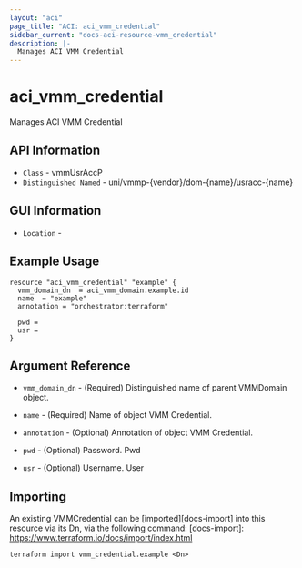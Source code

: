 ```yaml
---
layout: "aci"
page_title: "ACI: aci_vmm_credential"
sidebar_current: "docs-aci-resource-vmm_credential"
description: |-
  Manages ACI VMM Credential
---
```


# aci_vmm_credential #

Manages ACI VMM Credential

## API Information ##

* `Class` - vmmUsrAccP
* `Distinguished Named` - uni/vmmp-{vendor}/dom-{name}/usracc-{name}

## GUI Information ##

* `Location` - 


## Example Usage ##

```hcl
resource "aci_vmm_credential" "example" {
  vmm_domain_dn  = aci_vmm_domain.example.id
  name  = "example"
  annotation = "orchestrator:terraform"

  pwd = 
  usr = 
}
```

## Argument Reference ##

* `vmm_domain_dn` - (Required) Distinguished name of parent VMMDomain object.
* `name` - (Required) Name of object VMM Credential.
* `annotation` - (Optional) Annotation of object VMM Credential.

* `pwd` - (Optional) Password. Pwd 
* `usr` - (Optional) Username. User 


## Importing ##

An existing VMMCredential can be [imported][docs-import] into this resource via its Dn, via the following command:
[docs-import]: https://www.terraform.io/docs/import/index.html


```
terraform import vmm_credential.example <Dn>
```